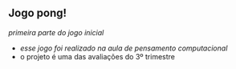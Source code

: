 ## Jogo pong!
 *primeira parte do jogo inicial*
 *  _esse jogo foi realizado na aula de pensamento computacional_
* o projeto é uma das avaliações do 3º trimestre
